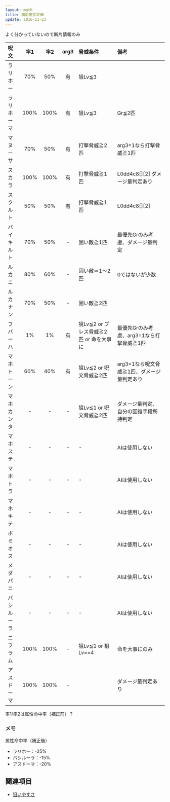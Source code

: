 ```yaml
---
layout: math
title: 補助呪文評価
update: 2016-11-23
---
```


よく分かっていないので断片情報のみ


| 呪文       | 率1 | 率2 | arg3 | 脅威条件  | 備考 |
|:-----------|:---:|:---:|:----:|:----------|:-----|
| ラリホー   | 70% | 50% |  有  | 狙Lv≦3   |
| ラリホーマ |100% |100% |  有  | 狙Lv≦3   | Gr≦2匹 |
| マヌーサ   | 70% | 50% |  有  | 打撃脅威≧2匹 | arg3=1なら打撃脅威≧1匹 |
| スカラ     |100% |100% |  有  | 打撃脅威≧1匹 | L0dd4c8[][2] ダメージ量判定あり |
| スクルト   | 50% | 50% |  有  | 打撃脅威≧1匹 | L0dd4c8[][2] |
| バイキルト | 70% | 50% |  -   | 固い敵≧1匹  | 最優先Grのみ考慮、ダメージ量判定 |
| ルカニ     | 80% | 60% |  -   | 固い敵＝1～2匹 | 0ではないが少数 |
| ルカナン   | 70% | 50% |  -   | 固い敵≧2匹  |
| フバーハ   |  1% |  1% |  有  | 狙Lv≦2 or ブレス脅威≧2匹 or 命を大事に | 最優先Grのみ考慮、arg3=1なら打撃脅威≧1匹 |
| マホトーン | 60% | 40% |  有  | 狙Lv≦2 or 呪文脅威≧2匹 | arg3=1なら呪文脅威≧1匹、ダメージ量判定あり |
| マホカンタ |  -  |  -  |  -   | 狙Lv≦1 or 呪文脅威≧2匹 | ダメージ量判定、自分の回復手段所持判定 |
| マホステ   |  -  |  -  |  -   | - | AIは使用しない |
| マホトラ   |  -  |  -  |  -   | - | AIは使用しない |
| マホキテ   |  -  |  -  |  -   | - | AIは使用しない |
| ボミオス   |  -  |  -  |  -   | - | AIは使用しない |
| メダパニ   |  -  |  -  |  -   | - | AIは使用しない |
| バシルーラ |  -  |  -  |  -   | - | AIは使用しない |
| ニフラム   |100% |100% |  -   | 狙Lv≦1 or 狙Lv==4 | 命を大事にのみ |
| アスドーマ |100% |100% |  -   |  | ダメージ量判定あり |

率1/率2は属性命中率（補正前）？

### メモ

属性命中率（補正後）

* ラリホー：-25%
* バシルーラ：-15%
* アスドーマ：-20%


## 関連項目

* [狙いやすさ](ai_targeting)
